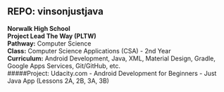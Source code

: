 ## REPO: vinsonjustjava<br>
<b>Norwalk High School</b><br>
<b>Project Lead The Way (PLTW)</b><br>
<b>Pathway:</b> Computer Science<br>
<b>Class:</b> Computer Science Applications (CSA) - 2nd Year<br>
<b>Curriculum:</b> Android Development, Java, XML, Material Design, Gradle, Google Apps Services, Git/GitHub, etc.
<br>
#####Project: Udacity.com - Android Development for Beginners - Just Java App (Lessons 2A, 2B, 3A, 3B)
